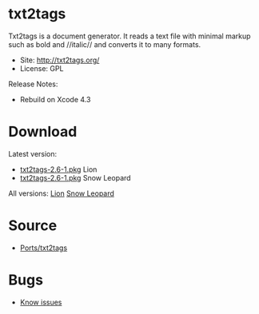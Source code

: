 

# txt2tags #

Txt2tags is a document generator. It reads a text file with minimal markup such as bold and //italic// and converts it to many formats.

  * Site: http://txt2tags.org/
  * License: GPL

Release Notes:
  * Rebuild on Xcode 4.3


# Download #

Latest version:
  * [txt2tags-2.6-1.pkg](http://code.google.com/p/rudix/downloads/detail?name=txt2tags-2.6-1.pkg) Lion
  * [txt2tags-2.6-1.pkg](http://code.google.com/p/rudix-snowleopard/downloads/detail?name=txt2tags-2.6-1.pkg) Snow Leopard

All versions: [Lion](http://code.google.com/p/rudix/downloads/list?q=txt2tags) [Snow Leopard](http://code.google.com/p/rudix-snowleopard/downloads/list?q=txt2tags)

# Source #
  * [Ports/txt2tags](http://code.google.com/p/rudix/source/browse/Ports/txt2tags)

# Bugs #
  * [Know issues](http://code.google.com/p/rudix/issues/list?q=txt2tags)
